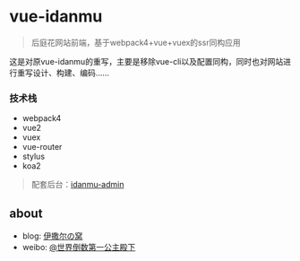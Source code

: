 # vue-idanmu
>后庭花网站前端，基于webpack4+vue+vuex的ssr同构应用

这是对原vue-idanmu的重写，主要是移除vue-cli以及配置同构，同时也对网站进行重写设计、构建、编码……

### 技术栈
* webpack4
* vue2
* vuex
* vue-router
* stylus
* koa2

>配套后台：[idanmu-admin](https://github.com/132yse/idanmu-admin)

## about

* blog: [伊撒尔の窝](http://www.yisaer.com)
* weibo: [@世界倒数第一公主殿下](http://weibo.com/oreshura)